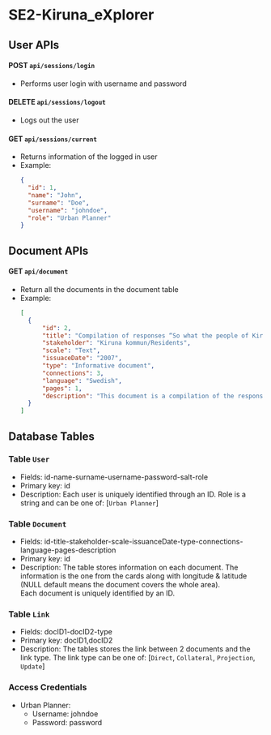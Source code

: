 # SE2-Kiruna_eXplorer

## User APIs

#### POST `api/sessions/login`

- Performs user login with username and password

#### DELETE `api/sessions/logout`

- Logs out the user

#### GET `api/sessions/current`

- Returns information of the logged in user
- Example:
  ```json
  {
    "id": 1,
    "name": "John",
    "surname": "Doe",
    "username": "johndoe",
    "role": "Urban Planner"
  }
  ```

## Document APIs

#### GET `api/document`

- Return all the documents in the document table
- Example:
  ````json
  [
    {
        "id": 2,
        "title": "Compilation of responses “So what the people of Kiruna think?”",
        "stakeholder": "Kiruna kommun/Residents",
        "scale": "Text",
        "issuaceDate": "2007",
        "type": "Informative document",
        "connections": 3,
        "language": "Swedish",
        "pages": 1,
        "description": "This document is a compilation of the responses to the survey"
    }
  ]
  ````

## Database Tables

### Table `User`

- Fields: id-name-surname-username-password-salt-role
- Primary key: id
- Description: Each user is uniquely identified through an ID. Role is a string and can be one of: [`Urban Planner`]

### Table `Document`

- Fields: id-title-stakeholder-scale-issuanceDate-type-connections-language-pages-description
- Primary key: id
- Description: The table stores information on each document. The information is the one from the cards along with longitude & latitude (NULL default means the document covers the whole area).  
  Each document is uniquely identified by an ID.

### Table `Link`

- Fields: docID1-docID2-type
- Primary key: docID1,docID2
- Description: The tables stores the link between 2 documents and the link type. The link type can be one of: [`Direct`, `Collateral`, `Projection`, `Update`]

### Access Credentials

- Urban Planner:
  - Username: johndoe
  - Password: password

